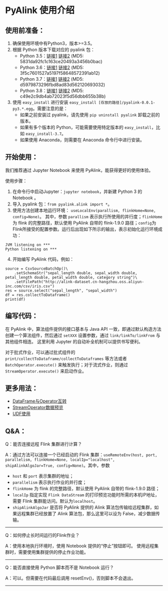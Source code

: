 PyAlink 使用介绍
===============


使用前准备：
---------

1. 确保使用环境中有Python3，版本>=3.5。
2. 根据 Python 版本下载对应的 pyalink 包： 
    - Python 3.5：[链接1](https://alink-release.oss-cn-beijing.aliyuncs.com/v1.0/pyalink-1.0_flink_1.9.0_scala_2.11-py3.5.egg) [链接2](https://github.com/alibaba/Alink/releases/download/v1.0/pyalink-1.0_flink_1.9.0_scala_2.11-py3.5.egg) (MD5: 5831da92fc1c163ce20493a3456b0bac)
    - Python 3.6：[链接1](https://alink-release.oss-cn-beijing.aliyuncs.com/v1.0/pyalink-1.0_flink_1.9.0_scala_2.11-py3.6.egg) [链接2](https://github.com/alibaba/Alink/releases/download/v1.0/pyalink-1.0_flink_1.9.0_scala_2.11-py3.6.egg) (MD5: 3f5c7601527a5197f58648572391ab12)
    - Python 3.7：[链接1](https://alink-release.oss-cn-beijing.aliyuncs.com/v1.0/pyalink-1.0_flink_1.9.0_scala_2.11-py3.7.egg) [链接2](https://github.com/alibaba/Alink/releases/download/v1.0/pyalink-1.0_flink_1.9.0_scala_2.11-py3.7.egg) (MD5: d5979873296fbd8ad83d562120693032)
    - Python 3.8：[链接1](https://alink-release.oss-cn-beijing.aliyuncs.com/v1.0/pyalink-1.0_flink_1.9.0_scala_2.11-py3.8.egg) [链接2](https://github.com/alibaba/Alink/releases/download/v1.0/pyalink-1.0_flink_1.9.0_scala_2.11-py3.8.egg) (MD5: c49e2c9db4ab72023f5d56dbb655b38b)
3. 使用 ```easy_install``` 进行安装 ```easy_install [存放的路径]/pyalink-0.0.1-py3.*.egg```。需要注意的是：
    * 如果之前安装过 pyalink，请先使用 ```pip uninstall pyalink``` 卸载之前的版本。
    * 如果有多个版本的 Python，可能需要使用特定版本的 ```easy_install```，比如 ```easy_install-3.7```。
    * 如果使用 Anaconda，则需要在 Anaconda 命令行中进行安装。

开始使用：
-------
我们推荐通过 Jupyter Notebook 来使用 PyAlink，能获得更好的使用体验。

使用步骤：
1. 在命令行中启动Jupyter：```jupyter notebook```，并新建 Python 3 的 Notebook 。
2. 导入 pyalink 包：```from pyalink.alink import *```。
3. 使用方法创建本地运行环境：
```useLocalEnv(parallism, flinkHome=None, config=None)```。
其中，参数 ```parallism``` 表示执行所使用的并行度；```flinkHome``` 为 flink 的完整路径，默认使用 PyAlink 自带的 flink-1.9.0 路径；```config```为Flink所接受的配置参数。运行后出现如下所示的输出，表示初始化运行环境成功：
```
JVM listening on ***
Python listening on ***
```
4. 开始编写 PyAlink 代码，例如：
```
source = CsvSourceBatchOp()\
    .setSchemaStr("sepal_length double, sepal_width double, petal_length double, petal_width double, category string")\
    .setFilePath("http://alink-dataset.cn-hangzhou.oss.aliyun-inc.com/csv/iris.csv")
res = source.select("sepal_length", "sepal_width")
df = res.collectToDataframe()
print(df)
```

编写代码：
------
在 PyAlink 中，算法组件提供的接口基本与 Java API 一致，即通过默认构造方法创建一个算法组件，然后通过 ```setXXX``` 设置参数，通过 ```link/linkTo/linkFrom``` 与其他组件相连。
这里利用 Jupyter 的自动补全机制可以提供书写便利。

对于批式作业，可以通过批式组件的 ```print/collectToDataframe/collectToDataframes``` 等方法或者 ```BatchOperator.execute()``` 来触发执行；对于流式作业，则通过 ```StreamOperator.execute()``` 来启动作业。



更多用法：
------
  - [DataFrame与Operator互转](pyalink-dataframe.md)
  - [StreamOperator数据预览](pyalink-stream-operator-preview.md)
  - [UDF使用](pyalink-udf.md)


Q&A：
----
Q：能否连接远程 Flink 集群进行计算？

A：通过方法可以连接一个已经启动的 Flink 集群：```useRemoteEnv(host, port, parallelism, flinkHome=None, localIp="localhost", shipAlinkAlgoJar=True, config=None)```。其中，参数
  - ```host``` 和 ```port``` 表示集群的地址；
  - ```parallelism``` 表示执行作业的并行度；
  - ```flinkHome``` 为 flink 的完整路径，默认使用 PyAlink 自带的 flink-1.9.0 路径；
  - ```localIp``` 指定实现 ```Flink DataStream``` 的打印预览功能时所需的本机IP地址，需要 Flink 集群能访问。默认为```localhost```。
  - ```shipAlinkAlgoJar``` 是否将 PyAlink 提供的 Alink 算法包传输给远程集群，如果远程集群已经放置了 Alink 算法包，那么这里可以设为 False，减少数据传输。

-----

Q：如何停止长时间运行的Flink作业？

A：使用本地执行环境时，使用 Notebook 提供的“停止”按钮即可。
使用远程集群时，需要使用集群提供的停止作业功能。

-----

Q：能否直接使用 Python 脚本而不是 Notebook 运行？

A：可以。但需要在代码最后调用 resetEnv()，否则脚本不会退出。

-----

